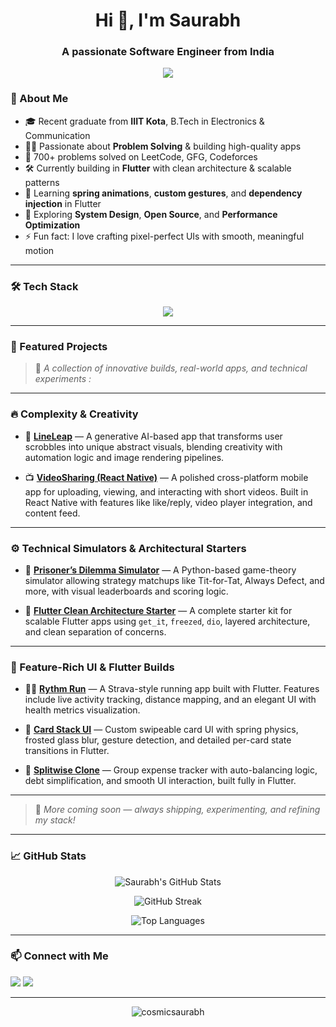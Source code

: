 <!-- README.md -->

<h1 align="center">Hi 👋, I'm Saurabh</h1>
<h3 align="center">A passionate Software Engineer from India</h3>

<p align="center">
  <img src="https://readme-typing-svg.herokuapp.com?font=Fira+Code&duration=2200&pause=1000&color=36BCF7&center=true&vCenter=true&width=500&height=50&lines=Building+with+Flutter+%26+Clean+Architecture;Sharpening+DSA+and+System+Design;Learning+by+Solving+and+Shipping"


---

### 🚀 About Me

- 🎓 Recent graduate from **IIIT Kota**, B.Tech in Electronics & Communication
- 👨‍💻 Passionate about **Problem Solving** & building high-quality apps
- 🧠 700+ problems solved on LeetCode, GFG, Codeforces  
- 🛠 Currently building in **Flutter** with clean architecture & scalable patterns
- 🌱 Learning **spring animations**, **custom gestures**, and **dependency injection** in Flutter
- 🧩 Exploring **System Design**, **Open Source**, and **Performance Optimization**
- ⚡ Fun fact: I love crafting pixel-perfect UIs with smooth, meaningful motion

---

### 🛠️ Tech Stack

<p align="center">
  <img src="https://skillicons.dev/icons?i=flutter,dart,react,cpp,python,firebase,git,github,figma,linux,androidstudio,vscode" />
</p>

---

### 🚨 Featured Projects

> 🧩 *A collection of innovative builds, real-world apps, and technical experiments :*

---

### 🔥 Complexity & Creativity

- 🧠 **[LineLeap](https://github.com/cosmicsaurabh/lineleap)** — A generative AI-based app that transforms user scrobbles into unique abstract visuals, blending creativity with automation logic and image rendering pipelines.

- 📺 **[VideoSharing (React Native)](https://github.com/cosmicsaurabh/Videosharing_reactnative)** — A polished cross-platform mobile app for uploading, viewing, and interacting with short videos. Built in React Native with features like like/reply, video player integration, and content feed.

---

### ⚙️ Technical Simulators & Architectural Starters

- 🧩 **[Prisoner’s Dilemma Simulator](https://github.com/cosmicsaurabh/Prisoners-s_Dilemma)** — A Python-based game-theory simulator allowing strategy matchups like Tit-for-Tat, Always Defect, and more, with visual leaderboards and scoring logic.

- 🧱 **[Flutter Clean Architecture Starter](https://github.com/cosmicsaurabh/flutter-clean-arch-starter)** — A complete starter kit for scalable Flutter apps using `get_it`, `freezed`, `dio`, layered architecture, and clean separation of concerns.

---

### 📱 Feature-Rich UI & Flutter Builds

- 🏃‍♂️ **[Rythm Run](https://github.com/cosmicsaurabh/fitness-app)** — A Strava-style running app built with Flutter. Features include live activity tracking, distance mapping, and an elegant UI with health metrics visualization.

- 🎴 **[Card Stack UI](https://github.com/cosmicsaurabh/card-stack-ui)** — Custom swipeable card UI with spring physics, frosted glass blur, gesture detection, and detailed per-card state transitions in Flutter.

- 💸 **[Splitwise Clone](https://github.com/cosmicsaurabh/splitwise-clone)** — Group expense tracker with auto-balancing logic, debt simplification, and smooth UI interaction, built fully in Flutter.

---

> 🚧 *More coming soon — always shipping, experimenting, and refining my stack!*


---

### 📈 GitHub Stats

<p align="center">
  <img src="https://github-readme-stats.vercel.app/api?username=cosmicsaurabh&show_icons=true&theme=radical" alt="Saurabh's GitHub Stats" />
</p>

<p align="center">
  <img src="https://github-readme-streak-stats.herokuapp.com?user=cosmicsaurabh&theme=radical" alt="GitHub Streak" />
</p>

<p align="center">
  <img src="https://github-readme-stats.vercel.app/api/top-langs/?username=cosmicsaurabh&layout=compact&theme=radical" alt="Top Languages" />
</p>

---

### 📫 Connect with Me

<p align="left">
  <a href="https://www.linkedin.com/in/cosmic-saurabh-yadav/" target="_blank"><img src="https://img.shields.io/badge/LinkedIn-blue?logo=linkedin&style=for-the-badge" /></a>
  <a href="mailto:saurabh.iiitk.job@gmail.com"><img src="https://img.shields.io/badge/Gmail-red?logo=gmail&style=for-the-badge" /></a>
</p>

---

<p align="center">
  <img src="https://komarev.com/ghpvc/?username=cosmicsaurabh&label=Profile%20views&color=0e75b6&style=flat" alt="cosmicsaurabh" />
</p>
